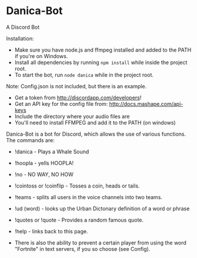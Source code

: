 # Danica-Bot

A Discord Bot

Installation:
* Make sure you have node.js and ffmpeg installed and added to the PATH if you're on Windows.
* Install all dependencies by running
`npm install` while inside the project root.
* To start the bot, run `node danica` while in the project root.

Note: Config.json is not included, but there is an example. 
* Get a token from http://discordapp.com/developers!
* Get an API key for the config file from: http://docs.mashape.com/api-keys
* Include the directory where your audio files are
* You'll need to install FFMPEG and add it to the PATH (on windows)

Danica-Bot is a bot for Discord, which allows the use of various functions. The commands are:

* !danica - Plays a Whale Sound

* !hoopla - yells HOOPLA!

* !no - NO WAY, NO HOW

* !cointoss or !coinflip - Tosses a coin, heads or tails.

* !teams - splits all users in the voice channels into two teams.

* !ud (word) - looks up the Urban Dictonary definition of a word or phrase

* !quotes or !quote - Provides a random famous quote.

* !help - links back to this page.

* There is also the ability to prevent a certain player from using the word "Fortnite" in text servers, if you so choose (see Config).
